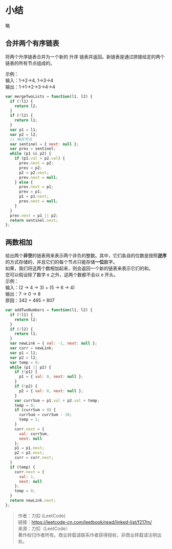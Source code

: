 # 小结

略

## 合并两个有序链表

将两个升序链表合并为一个新的 升序 链表并返回。新链表是通过拼接给定的两个链表的所有节点组成的。

示例：  
输入：1->2->4, 1->3->4  
输出：1->1->2->3->4->4

```js
var mergeTwoLists = function(l1, l2) {
  if (!l1) {
    return l2;
  }
  if (!l2) {
    return l1;
  }
  var p1 = l1;
  var p2 = l2;
  // 哨兵节点
  var sentinel = { next: null };
  var prev = sentinel;
  while (p1 && p2) {
    if (p1.val > p2.val) {
      prev.next = p2;
      prev = p2;
      p2 = p2.next;
      prev.next = null;
    } else {
      prev.next = p1;
      prev = p1;
      p1 = p1.next;
      prev.next = null;
    }
  }
  prev.next = p1 || p2;
  return sentinel.next;
};
```

## 两数相加

给出两个**非空**的链表用来表示两个非负的整数。其中，它们各自的位数是按照**逆序**的方式存储的，并且它们的每个节点只能存储**一位**数字。  
如果，我们将这两个数相加起来，则会返回一个新的链表来表示它们的和。  
您可以假设除了数字 `0` 之外，这两个数都不会以 `0` 开头。  
示例：  
输入：(2 -> 4 -> 3) + (5 -> 6 -> 4)  
输出：7 -> 0 -> 8  
原因：342 + 465 = 807

```js
var addTwoNumbers = function(l1, l2) {
  if (!l1) {
    return l2;
  }
  if (!l2) {
    return l1;
  }
  var newLink = { val: -1, next: null };
  var curr = newLink;
  var p1 = l1;
  var p2 = l2;
  var temp = 0;
  while (p1 || p2) {
    if (!p1) {
      p1 = { val: 0, next: null };
    }
    if (!p2) {
      p2 = { val: 0, next: null };
    }
    var currSum = p1.val + p2.val + temp;
    temp = 0;
    if (currSum > 9) {
      currSum = currSum - 10;
      temp = 1;
    }
    curr.next = {
      val: currSum,
      next: null
    };
    p1 = p1.next;
    p2 = p2.next;
    curr = curr.next;
  }
  if (temp) {
    curr.next = {
      val: 1,
      next: null
    };
    temp = 0;
  }
  return newLink.next;
};
```

> 作者：力扣 (LeetCode)  
> 链接：https://leetcode-cn.com/leetbook/read/linked-list/f217m/  
> 来源：力扣（LeetCode）  
> 著作权归作者所有。商业转载请联系作者获得授权，非商业转载请注明出处。

